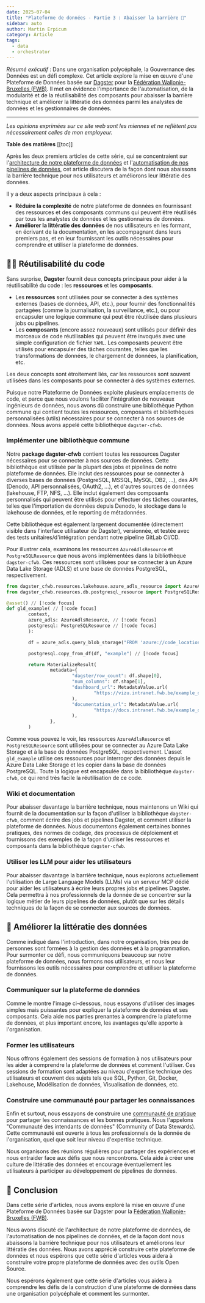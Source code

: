 ```yaml
---
date: 2025-07-04
title: "Plateforme de données - Partie 3 : Abaisser la barrière 🚧"
sidebar: auto
author: Martin Erpicum
category: Article
tags:
  - data
  - orchestrator
---
```


_Résumé exécutif_ : Dans une organisation polycéphale, la Gouvernance des Données est un défi complexe. Cet article explore la mise en œuvre d'une Plateforme de Données basée sur [Dagster](https://dagster.io/) pour la [Fédération Wallonie-Bruxelles (FWB)](https://www.federation-wallonie-bruxelles.be). Il met en évidence l'importance de l'automatisation, de la modularité et de la réutilisabilité des composants pour abaisser la barrière technique et améliorer la littératie des données parmi les analystes de données et les gestionnaires de données.

---

_Les opinions exprimées sur ce site web sont les miennes et ne reflètent pas nécessairement celles de mon employeur._

**Table des matières**
[[toc]]

Après les deux premiers articles de cette série, qui se concentraient sur l'[architecture de notre plateforme de données](/blog/posts/2025/data_platform_in_fwb_00_intro-fr.html) et l'[automatisation de nos pipelines de données](/blog/posts/2025/data_platform_in_fwb_01_automate-fr.html), cet article discutera de la façon dont nous abaissons la barrière technique pour nos utilisateurs et améliorons leur littératie des données.

Il y a deux aspects principaux à cela :

- **Réduire la complexité** de notre plateforme de données en fournissant des ressources et des composants communs qui peuvent être réutilisés par tous les analystes de données et les gestionnaires de données.
- **Améliorer la littératie des données** de nos utilisateurs en les formant, en écrivant de la documentation, en les accompagnant dans leurs premiers pas, et en leur fournissant les outils nécessaires pour comprendre et utiliser la plateforme de données.

## 🧑‍💻 Réutilisabilité du code

Sans surprise, **Dagster** fournit deux concepts principaux pour aider à la réutilisabilité du code : les **ressources** et les **composants**.

- Les **ressources** sont utilisées pour se connecter à des systèmes externes (bases de données, API, etc.), pour fournir des fonctionnalités partagées (comme la journalisation, la surveillance, etc.), ou pour encapsuler une logique commune qui peut être réutilisée dans plusieurs jobs ou pipelines.
- Les **composants** (encore assez nouveaux) sont utilisés pour définir des morceaux de code réutilisables qui peuvent être invoqués avec une simple configuration de fichier `YAML`. Les composants peuvent être utilisés pour encapsuler des tâches courantes, telles que les transformations de données, le chargement de données, la planification, etc.

Les deux concepts sont étroitement liés, car les ressources sont souvent utilisées dans les composants pour se connecter à des systèmes externes.

Puisque notre Plateforme de Données exploite plusieurs emplacements de code, et parce que nous voulons faciliter l'intégration de nouveaux ingénieurs de données, nous avons dû construire une bibliothèque Python commune qui contient toutes les ressources, composants et bibliothèques personnalisées (utils) nécessaires pour se connecter à nos sources de données. Nous avons appelé cette bibliothèque `dagster-cfwb`.

### Implémenter une bibliothèque commune

<ImageCenter src="https://raw.githubusercontent.com/tintamarre/tintamarre.github.io/refs/heads/master/src/assets/diagrams/dagster_cfwb.drawio.png" alt="" width="400" />

Notre **package dagster-cfwb** contient toutes les ressources Dagster nécessaires pour se connecter à nos sources de données. Cette bibliothèque est utilisée par la plupart des jobs et pipelines de notre plateforme de données. Elle inclut des ressources pour se connecter à diverses bases de données (PostgreSQL, MSSQL, MySQL, DB2, ...), des API (Denodo, API personnalisées, OAuth2, ...), et d'autres sources de données (lakehouse, FTP, NFS, ...). Elle inclut également des composants personnalisés qui peuvent être utilisés pour effectuer des tâches courantes, telles que l'importation de données depuis Denodo, le stockage dans le lakehouse de données, et le reporting de métadonnées.

Cette bibliothèque est également largement documentée (directement visible dans l'interface utilisateur de Dagster), versionnée, et testée avec des tests unitaires/d'intégration pendant notre pipeline GitLab CI/CD.

Pour illustrer cela, examinons les ressources `AzureAdlsResource` et `PostgreSQLResource` que nous avons implémentées dans la bibliothèque `dagster-cfwb`. Ces ressources sont utilisées pour se connecter à un Azure Data Lake Storage (ADLS) et une base de données PostgreSQL, respectivement.

```python
from dagster_cfwb.resources.lakehouse.azure_adls_resource import AzureAdlsResource // [!code focus]
from dagster_cfwb.resources.db.postgresql_resource import PostgreSQLResource // [!code focus]

@asset() // [!code focus]
def gld_example( // [!code focus]
        context,
        azure_adls: AzureAdlsResource, // [!code focus]
        postgresql: PostgreSQLResource // [!code focus]
        ):

        df = azure_adls.query_blob_storage("FROM 'azure://code_location/stg/example.parquet'") // [!code focus]

        postgresql.copy_from_df(df, "example") // [!code focus]

        return MaterializeResult(
                metadata={
                        "dagster/row_count": df.shape[0],
                        "num_columns": df.shape[1],
                        "dashboard_url": MetadataValue.url(
                                "https://vizu.intranet.fwb.be/example_dashboard"
                        ),
                        "documentation_url": MetadataValue.url(
                                "https://docs.intranet.fwb.be/example_documentation"
                        ),
                },
        )

```

Comme vous pouvez le voir, les ressources `AzureAdlsResource` et `PostgreSQLResource` sont utilisées pour se connecter au Azure Data Lake Storage et à la base de données PostgreSQL, respectivement. L'asset `gld_example` utilise ces ressources pour interroger des données depuis le Azure Data Lake Storage et les copier dans la base de données PostgreSQL. Toute la logique est encapsulée dans la bibliothèque `dagster-cfwb`, ce qui rend très facile la réutilisation de ce code.

### Wiki et documentation

Pour abaisser davantage la barrière technique, nous maintenons un Wiki qui fournit de la documentation sur la façon d'utiliser la bibliothèque `dagster-cfwb`, comment écrire des jobs et pipelines Dagster, et comment utiliser la plateforme de données. Nous documentons également certaines bonnes pratiques, des normes de codage, des processus de déploiement et fournissons des exemples de la façon d'utiliser les ressources et composants dans la bibliothèque `dagster-cfwb`.

### Utiliser les LLM pour aider les utilisateurs

Pour abaisser davantage la barrière technique, nous explorons actuellement l'utilisation de Large Language Models (LLMs) via un serveur MCP dédié pour aider les utilisateurs à écrire leurs propres jobs et pipelines Dagster. Cela permettra à nos professionnels de la donnée de se concentrer sur la logique métier de leurs pipelines de données, plutôt que sur les détails techniques de la façon de se connecter aux sources de données.

## 📖 Améliorer la littératie des données

Comme indiqué dans l'introduction, dans notre organisation, très peu de personnes sont formées à la gestion des données et à la programmation. Pour surmonter ce défi, nous communiquons beaucoup sur notre plateforme de données, nous formons nos utilisateurs, et nous leur fournissons les outils nécessaires pour comprendre et utiliser la plateforme de données.

### Communiquer sur la plateforme de données

Comme le montre l'image ci-dessous, nous essayons d'utiliser des images simples mais puissantes pour expliquer la plateforme de données et ses composants. Cela aide nos parties prenantes à comprendre la plateforme de données, et plus important encore, les avantages qu'elle apporte à l'organisation.

<ImageCenter src="https://i.imgur.com/bEy2kU2.png" alt="" width="800" />

### Former les utilisateurs

Nous offrons également des sessions de formation à nos utilisateurs pour les aider à comprendre la plateforme de données et comment l'utiliser. Ces sessions de formation sont adaptées au niveau d'expertise technique des utilisateurs et couvrent des sujets tels que SQL, Python, Git, Docker, Lakehouse, Modélisation de données, Visualisation de données, etc.

<ImageCenter src="https://i.imgur.com/GtduQZ6.png" alt="" width="400" />

<ImageCenter src="https://i.imgur.com/zwhAa9D.png" alt="" width="400" />

### Construire une communauté pour partager les connaissances

Enfin et surtout, nous essayons de construire une [communauté de pratique](https://fr.wikipedia.org/wiki/Communaut%C3%A9_de_pratique) pour partager les connaissances et les bonnes pratiques. Nous l'appelons "Communauté des intendants de données" (Community of Data Stewards). Cette communauté est ouverte à tous les professionnels de la donnée de l'organisation, quel que soit leur niveau d'expertise technique.

Nous organisons des réunions régulières pour partager des expériences et nous entraider face aux défis que nous rencontrons. Cela aide à créer une culture de littératie des données et encourage éventuellement les utilisateurs à participer au développement de pipelines de données.

## 📝 Conclusion

Dans cette série d'articles, nous avons exploré la mise en œuvre d'une Plateforme de Données basée sur Dagster pour la [Fédération Wallonie-Bruxelles (FWB)](https://www.federation-wallonie-bruxelles.be/).

Nous avons discuté de l'architecture de notre plateforme de données, de l'automatisation de nos pipelines de données, et de la façon dont nous abaissons la barrière technique pour nos utilisateurs et améliorons leur littératie des données. Nous avons apprécié construire cette plateforme de données et nous espérons que cette série d'articles vous aidera à construire votre propre plateforme de données avec des outils Open Source.

Nous espérons également que cette série d'articles vous aidera à comprendre les défis de la construction d'une plateforme de données dans une organisation polycéphale et comment les surmonter.

